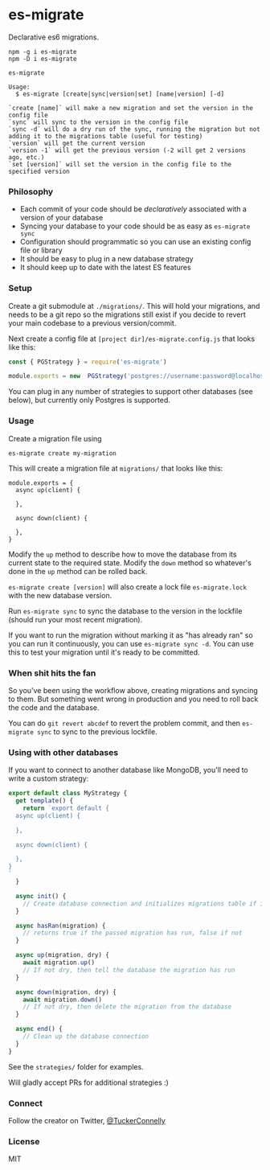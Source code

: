 es-migrate
==========

Declarative es6 migrations.

```
npm -g i es-migrate
npm -D i es-migrate
```

```
es-migrate

Usage:
  $ es-migrate [create|sync|version|set] [name|version] [-d]

`create [name]` will make a new migration and set the version in the config file
`sync` will sync to the version in the config file
`sync -d` will do a dry run of the sync, running the migration but not adding it to the migrations table (useful for testing)
`version` will get the current version
`version -1` will get the previous version (-2 will get 2 versions ago, etc.)
`set [version]` will set the version in the config file to the specified version
```

### Philosophy

- Each commit of your code should be *declaratively* associated with a version of your database
- Syncing your database to your code should be as easy as `es-migrate sync`
- Configuration should programmatic so you can use an existing config file or library
- It should be easy to plug in a new database strategy
- It should keep up to date with the latest ES features

### Setup

Create a git submodule at `./migrations/`. This will hold your migrations, and needs to be a git repo so the migrations still exist if you decide to revert your main codebase to a previous version/commit.

Next create a config file at `[project dir]/es-migrate.config.js` that looks like this:

```js
const { PGStrategy } = require('es-migrate')

module.exports = new  PGStrategy('postgres://username:password@localhost/dbname')
```

You can plug in any number of strategies to support other databases (see below), but currently only Postgres is supported.

### Usage

Create a migration file using

```
es-migrate create my-migration
```

This will create a migration file at `migrations/` that looks like this:

```
module.exports = {
  async up(client) {

  },

  async down(client) {

  },
}
```

Modify the `up` method to describe how to move the database from its current state to the required state.  Modify the `down` method so whatever's done in the `up` method can be rolled back.

`es-migrate create [version]` will also create a lock file `es-migrate.lock` with the new database version.

Run `es-migrate sync` to sync the database to the version in the lockfile (should run your most recent migration).

If you want to run the migration without marking it as "has already ran" so you can run it continuously, you can use `es-migrate sync -d`. You can use this to test your migration until it's ready to be committed.

### When shit hits the fan

So you've been using the workflow above, creating migrations and syncing to them. But something went wrong in production and you need to roll back the code and the database.

You can do `git revert abcdef` to revert the problem commit, and then `es-migrate sync` to sync to the previous lockfile.

### Using with other databases

If you want to connect to another database like MongoDB, you'll need to write a custom strategy:

```js
export default class MyStrategy {
  get template() {
    return `export default {
  async up(client) {

  },

  async down(client) {

  },
}
`
  }

  async init() {
    // Create database connection and initializes migrations table if it doesn't exist
  }

  async hasRan(migration) {
    // returns true if the passed migration has run, false if not
  }

  async up(migration, dry) {
    await migration.up()
    // If not dry, then tell the database the migration has run
  }

  async down(migration, dry) {
    await migration.down()
    // If not dry, then delete the migration from the database
  }

  async end() {
    // Clean up the database connection
  }
}
```

See the `strategies/` folder for examples.

Will gladly accept PRs for additional strategies :)

### Connect

Follow the creator on Twitter, [@TuckerConnelly](https://twitter.com/TuckerConnelly)

### License
MIT
